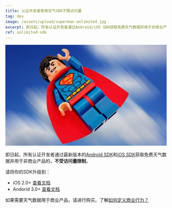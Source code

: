 ```yaml
---
title: 认证开发者使用天气SDK不限访问量
tag: dev
image: /assets/upload/superman-unlimited.jpg
excerpt: 即日起，所有认证开发者通过Android/iOS SDK获取免费天气数据并用于非商业产品的，不受访问量限制。
ref: unlimited-sdk
---
```

![无限超人](/assets/upload/superman-unlimited.jpg)

即日起，所有认证开发者通过最新版本的[Android SDK](https://dev.qweather.com/docs/android-sdk/)和[iOS SDK](https://dev.qweather.com/docs/ios-sdk/)获取免费天气数据并用于非商业产品的，**不受访问量限制**。

请将你的SDK升级到：

* iOS 2.0+ [查看文档](https://dev.qweather.com/docs/sdk/ios-sdk)
* Andorid 3.0+ [查看文档](https://dev.qweather.com/docs/sdk/android-sdk)

如果需要天气数据用于商业产品，请进行购买。了解[如何定义商业行为？](https://dev.qweather.com/docs/faq/buy)







